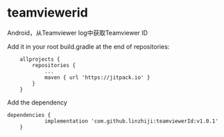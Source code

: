 # teamviewerid
Android，从Teamviewer log中获取Teamviewer ID

Add it in your root build.gradle at the end of repositories:


```
	allprojects {
		repositories {
			...
			maven { url 'https://jitpack.io' }
		}
	}
```

Add the dependency

```
dependencies {
	        implementation 'com.github.linzhiji:teamviewerId:v1.0.1'
	}
```

